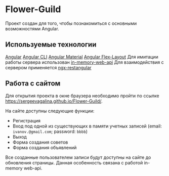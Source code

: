 # Flower-Guild

Проект создан для того, чтобы познакомиться с основными возможностями Angular.

## Используемые технологии

[Angular](https://angular.io/)
[Angular CLI](https://cli.angular.io/)
[Angular Material](https://material.angular.io/)
[Angular Flex-Layout](https://github.com/angular/flex-layout)
Для имитации работы сервера использован [in-memory-web-api](https://github.com/angular/in-memory-web-api)
Для взаимодействия с сервером применяется [ngx-restangular](https://github.com/2muchcoffeecom/ngx-restangular)

## Работа с сайтом

Для открытия проекта в окне браузера необходимо пройти по ссылке https://sergeevagalina.github.io/Flower-Guild/.

На сайте доступны следующие функции: 
* Регистрация
* Вход под одной из существующих в памяти учетных записей (email: `ivanov.@gmail.com`; password: `bbbb`)
* Выход 
* Форма создания советов
* Форма создания объявлений

Все созданные пользователем записи будут доступны на сайте до обновления страницы. Данная особенность связана с работой in-memory web-api.
